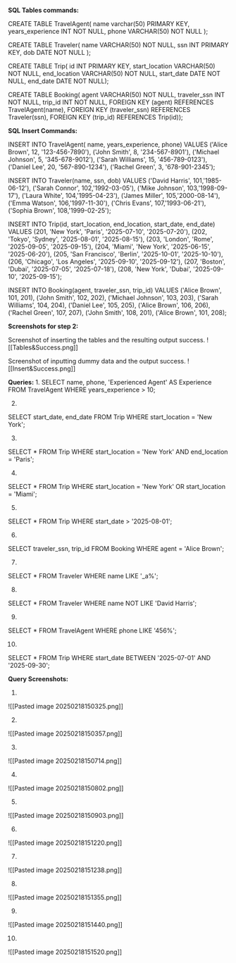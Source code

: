 
<b>SQL Tables commands:</b>

CREATE TABLE TravelAgent(
    name varchar(50) PRIMARY KEY, years_experience INT NOT NULL, phone VARCHAR(50) NOT NULL
);

CREATE TABLE Traveler(
    name VARCHAR(50) NOT NULL, ssn INT PRIMARY KEY, dob DATE NOT NULL
);


CREATE TABLE Trip(
    id INT PRIMARY KEY, start_location VARCHAR(50) NOT NULL, end_location VARCHAR(50) NOT NULL, start_date DATE NOT NULL, end_date DATE NOT NULL);


CREATE TABLE Booking(
    agent VARCHAR(50) NOT NULL, traveler_ssn INT NOT NULL, trip_id INT NOT NULL, FOREIGN KEY (agent) REFERENCES TravelAgent(name), FOREIGN KEY (traveler_ssn) REFERENCES Traveler(ssn), FOREIGN KEY (trip_id) REFERENCES Trip(id));


<b>SQL Insert Commands:</b>

INSERT INTO TravelAgent( name, years_experience, phone) VALUES
('Alice Brown', 12, '123-456-7890'),
('John Smith', 8, '234-567-8901'),
('Michael Johnson', 5, '345-678-9012'),
('Sarah Williams', 15, '456-789-0123'),
('Daniel Lee', 20, '567-890-1234'),
('Rachel Green', 3, '678-901-2345');


INSERT INTO Traveler(name, ssn, dob) VALUES
('David Harris', 101,'1985-06-12'),
('Sarah Connor', 102,'1992-03-05'),
('Mike Johnson', 103,'1998-09-17'),
('Laura White', 104,'1995-04-23'),
('James Miller', 105,'2000-08-14'),
('Emma Watson', 106,'1997-11-30'),
('Chris Evans', 107,'1993-06-21'),
('Sophia Brown', 108,'1999-02-25');

INSERT INTO Trip(id, start_location, end_location, start_date, end_date) VALUES
(201, 'New York', 'Paris', '2025-07-10', '2025-07-20'),
(202, 'Tokyo', 'Sydney', '2025-08-01', '2025-08-15'),
(203, 'London', 'Rome', '2025-09-05', '2025-09-15'),
(204, 'Miami', 'New York', '2025-06-15', '2025-06-20'),
(205, 'San Francisco', 'Berlin', '2025-10-01', '2025-10-10'),
(206, 'Chicago', 'Los Angeles', '2025-09-10', '2025-09-12'),
(207, 'Boston', 'Dubai', '2025-07-05', '2025-07-18'),
(208, 'New York', 'Dubai', '2025-09-10', '2025-09-15');


INSERT INTO Booking(agent, traveler_ssn, trip_id) VALUES
('Alice Brown', 101, 201),
('John Smith', 102, 202),
('Michael Johnson', 103, 203),
('Sarah Williams', 104, 204),
('Daniel Lee', 105, 205),
('Alice Brown', 106, 206),
('Rachel Green', 107, 207),
('John Smith', 108, 201),
('Alice Brown', 101, 208);


<b>Screenshots for step 2:</b>

Screenshot of inserting the tables and the resulting output success.
![[Tables&Success.png]]


Screenshot of inputting dummy data and the output success.
![[Insert&Success.png]]


<b>Queries:</b>
1.
SELECT name, phone, 'Experienced Agent' AS Experience FROM TravelAgent WHERE years_experience > 10;

2.
SELECT start_date, end_date FROM Trip WHERE start_location = 'New York';

3.
SELECT * FROM Trip WHERE start_location = 'New York' AND end_location = 'Paris';

4.
SELECT * FROM Trip WHERE start_location = 'New York' OR start_location = 'Miami';

5.
SELECT * FROM Trip WHERE start_date > '2025-08-01';

6.
SELECT traveler_ssn, trip_id FROM Booking WHERE agent = 'Alice Brown';

7.
SELECT * FROM Traveler WHERE name LIKE '_a%';

8.
SELECT * FROM Traveler WHERE name NOT LIKE 'David Harris';

9.
SELECT * FROM TravelAgent WHERE phone LIKE '456%';

10.
SELECT * FROM Trip WHERE start_date BETWEEN '2025-07-01' AND '2025-09-30';


<b>Query Screenshots:</b>

1.
![[Pasted image 20250218150325.png]]

2.
![[Pasted image 20250218150357.png]]

3.
![[Pasted image 20250218150714.png]]

4.
![[Pasted image 20250218150802.png]]

5.
![[Pasted image 20250218150903.png]]

6.
![[Pasted image 20250218151220.png]]

7.
![[Pasted image 20250218151238.png]]

8.
![[Pasted image 20250218151355.png]]

9.
![[Pasted image 20250218151440.png]]

10.
![[Pasted image 20250218151520.png]]
